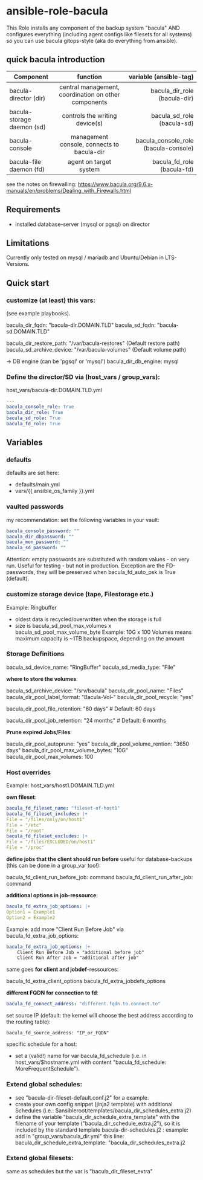 # ansible-role-bacula

This Role installs any component of the backup system "bacula" AND configures everything (including agent configs like filesets for all systems) so you can use bacula gitops-style (aka do everything from ansible).


## quick bacula introduction

| Component | function | variable (ansible-tag) |
| ------------- |:-------------:| -----:|
| bacula-director (dir) | central management, coordination on other components | bacula_dir_role (bacula-dir) |
| bacula-storage daemon (sd) | controls the writing device(s) | bacula_sd_role (bacula-sd) |
| bacula-console | management console, connects to bacula-dir | bacula_console_role (bacula-console) |
| bacula-file daemon (fd) | agent on target system | bacula_fd_role (bacula-fd) |

see the notes on firewalling: https://www.bacula.org/9.6.x-manuals/en/problems/Dealing_with_Firewalls.html

## Requirements
- installed database-server (mysql or pgsql) on director

## Limitations

Currently only tested on mysql / mariadb and Ubuntu/Debian in LTS-Versions.

## Quick start

### customize (at least) this vars:
(see example playbooks).

bacula_dir_fqdn: "bacula-dir.DOMAIN.TLD"
bacula_sd_fqdn: "bacula-sd.DOMAIN.TLD"

bacula_dir_restore_path: "/var/bacula-restores" (Default restore path)
bacula_sd_archive_device: "/var/bacula-volumes" (Default volume path)

-> DB engine (can be 'pgsql' or 'mysql')
bacula_dir_db_engine: mysql

### Define the director/SD via (host_vars / group_vars):

host_vars/bacula-dir.DOMAIN.TLD.yml

```yaml
---
bacula_console_role: True
bacula_dir_role: True
bacula_sd_role: True
bacula_fd_role: True
```

## Variables

### defaults

defaults are set here:
- defaults/main.yml
- vars/{{ ansible_os_family }}.yml

### vaulted passwords
my recommendation: set the following variables in your vault:

```yaml
bacula_console_password: ""
bacula_dir_dbpassword: ""
bacula_mon_password: ""
bacula_sd_password: ""
```

Attention: empty passwords are substituted with random values - on very run. Useful for testing - but not in production.
Exception are the FD-passwords, they will be preserved when bacula_fd_auto_psk is True (default).

### customize storage device (tape, Filestorage etc.)
Example: Ringbuffer 
- oldest data is recycled/overwritten when the storage is full
- size is bacula_sd_pool_max_volumes x bacula_sd_pool_max_volume_byte
Example: 10G x 100 Volumes means maximum capacity is ~1TB backupspace, depending on the amount

### Storage Definitions
bacula_sd_device_name: "RingBuffer"
bacula_sd_media_type: "File"

**where to store the volumes**:

bacula_sd_archive_device: "/srv/bacula"
bacula_dir_pool_name: "Files"
bacula_dir_pool_label_format: "Bacula-Vol-"
bacula_dir_pool_recycle: "yes"

bacula_dir_pool_file_retention: "60 days" # Default: 60 days

bacula_dir_pool_job_retention: "24 months" # Default: 6 months

**Prune expired Jobs/Files**:

bacula_dir_pool_autoprune: "yes"
bacula_dir_pool_volume_rention: "3650 days"
bacula_dir_pool_max_volume_bytes: "10G"
bacula_dir_pool_max_volumes: 100

### Host overrides

Example: host_vars/host1.DOMAIN.TLD.yml

**own fileset**:
```yaml
bacula_fd_fileset_name: "fileset-of-host1"
bacula_fd_fileset_includes: |+
File = "/files/only/on/host1"
File = "/etc"
File = "/root"
bacula_fd_fileset_excludes: |+
File = "/files/EXCLUDED/on/host1"
File = "/proc"
```

**define jobs that the client should run before**
useful for database-backups (this can be done in a group_var too!):

bacula_fd_client_run_before_job: command 
bacula_fd_client_run_after_job: command

**additional options in job-ressource**:
```yaml
bacula_fd_extra_job_options: |+
Option1 = Example1
Option2 = Example2
```

Example: add more "Client Run Before Job" via bacula_fd_extra_job_options:
```yaml
bacula_fd_extra_job_options: |+
    Client Run Before Job = "additional before job" 
    Client Run After Job = "additional after job"
```

same goes **for client and jobdef**-ressources:

bacula_fd_extra_client_options
bacula_fd_extra_jobdefs_options

**different FQDN for connection to fd**:
```yaml
bacula_fd_connect_address: "different.fqdn.to.connect.to"
```
set source IP (default: the kernel will choose the best address according to the routing table):
```
bacula_fd_source_address: "IP_or_FQDN"
```

specific schedule for a host:
- set a (valid!) name for var bacula_fd_schedule (i.e. in host_vars/$hostname.yml with content "bacula_fd_schedule: MoreFrequentSchedule").


### Extend global schedules:

- see "bacula-dir-fileset-default.conf.j2" for a example.
- create your own config snippet (jinja2 template) with additional Schedules (i.e.: $ansibleroot/templates/bacula_dir_schedules_extra.j2)
- define the variable "bacula_dir_schedule_extra_template" with the filename of your template ("bacula_dir_schedule_extra.j2"), so it is included by the standard template bacula-dir-schedules.j2 :
  example: add in "group_vars/bacula_dir.yml" this line: bacula_dir_schedule_extra_template: "bacula_dir_schedules_extra.j2

### Extend global filesets:

same as schedules but the var is "bacula_dir_fileset_extra"
